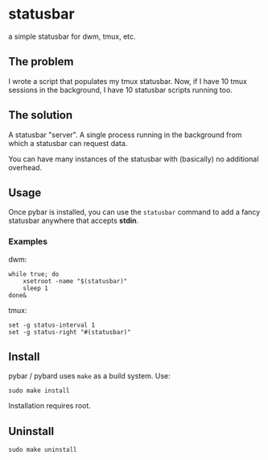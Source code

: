 # statusbar
a simple statusbar for dwm, tmux, etc.


## The problem

I wrote a script that populates my tmux statusbar. Now, if I have 10 tmux
sessions in the background, I have 10 statusbar scripts running too.


## The solution

A statusbar "server". A single process running in the background from which a
statusbar can request data.

You can have many instances of the statusbar with (basically) no
additional overhead.


## Usage

Once pybar is installed, you can use the `statusbar` command to add a fancy
statusbar anywhere that accepts **stdin**.


### Examples

dwm:
```
while true; do
    xsetroot -name "$(statusbar)"
    sleep 1
done&
```

tmux:
```
set -g status-interval 1
set -g status-right "#(statusbar)"
```


## Install

pybar / pybard uses `make` as a build system. Use:

```
sudo make install
```

Installation requires root.


## Uninstall

```
sudo make uninstall
```
